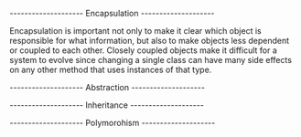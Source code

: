 

 -------------------- Encapsulation --------------------


Encapsulation is important not only to make it clear which object is responsible for what information, but also to make objects less dependent or coupled to each other. Closely coupled objects make it difficult for a system to evolve since changing a single class can have many side effects on any other method that uses instances of that type.





-------------------- Abstraction --------------------











-------------------- Inheritance --------------------











-------------------- Polymorohism --------------------